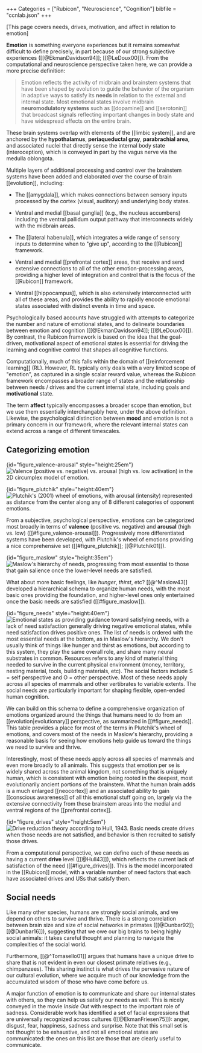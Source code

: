 +++
Categories = ["Rubicon", "Neuroscience", "Cognition"]
bibfile = "ccnlab.json"
+++

[This page covers needs, drives, motivation, and affect in relation to emotion]

**Emotion** is something everyone experiences but it remains somewhat difficult to define precisely, in part because of our strong subjective experiences ([[@EkmanDavidson94]]; [[@LeDoux00]]). From the computational and neuroscience perspective taken here, we can provide a more precise definition:

> Emotion reflects the activity of midbrain and brainstem systems that have been shaped by evolution to guide the behavior of the organism in adaptive ways to satisfy its **needs** in relation to the external and internal state. Most emotional states involve midbrain **neuromodulatory systems** such as [[dopamine]] and [[serotonin]] that broadcast signals reflecting important changes in body state and have widespread effects on the entire brain.

These brain systems overlap with elements of the [[limbic system]], and are anchored by the **hypothalamus**, **periaqueductal gray**, **parabrachial area**, and associated nuclei that directly sense the internal body state (interoception), which is conveyed in part by the vagus nerve via the medulla oblongota.

Multiple layers of additional processing and control over the brainstem systems have been added and elaborated over the course of brain [[evolution]], including:

* The [[amygdala]], which makes connections between sensory inputs processed by the cortex (visual, auditory) and underlying body states.

* Ventral and medial [[basal ganglia]] (e.g., the nucleus accumbens) including the ventral pallidum output pathway that interconnects widely with the midbrain areas.

* The [[lateral habenula]], which integrates a wide range of sensory inputs to determine when to "give up", according to the [[Rubicon]] framework.

* Ventral and medial [[prefrontal cortex]] areas, that receive and send extensive connections to all of the other emotion-processing areas, providing a higher level of integration and control that is the focus of the [[Rubicon]] framework.

* Ventral [[hippocampus]], which is also extensively interconnected with all of these areas, and provides the ability to rapidly encode emotional states associated with distinct events in time and space.

Psychologically based accounts have struggled with attempts to categorize the number and nature of emotional states, and to delineate boundaries between emotion and cognition ([[@EkmanDavidson94]]; [[@LeDoux00]]). By contrast, the Rubicon framework is based on the idea that the goal-driven, motivational aspect of emotional states is essential for driving the learning and cognitive control that shapes all cognitive functions.

Computationally, much of this falls within the domain of [[reinforcement learning]] (RL). However, RL typically only deals with a very limited scope of "emotion", as captured in a single scalar reward value, whereas the Rubicon framework encompasses a broader range of states and the relationship between needs / drives and the current internal state, including goals and **motivational** state.

The term **affect** typically encompasses a broader scope than emotion, but we use them essentially interchangably here, under the above definition. Likewise, the psychological distinction between **mood** and emotion is not a primary concern in our framework, where the relevant internal states can extend across a range of different timescales.

## Categorizing emotion

{id="figure_valence-arousal" style="height:25em"}
![Valence (positive vs. negative) vs. arousal (high vs. low activation) in the 2D _circumplex_ model of emotion.](media/fig_emotion_valence_arousal.png)

{id="figure_plutchik" style="height:40em"}
![Plutchik's (2001) wheel of emotions, with arousal (intensity) represented as distance from the center along any of 8 different categories of opponent emotions.](media/fig_emotion_plutchik.png)

From a subjective, psychological perspective, emotions can be categorized most broadly in terms of **valence** (positive vs. negative) and **arousal** (high vs. low) ([[#figure_valence-arousal]]). Progressively more differentiated systems have been developed, with Plutchik's wheel of emotions providing a nice comprehensive set ([[#figure_plutchik]]; [[@Plutchik01]]).

{id="figure_maslow" style="height:35em"}
![Maslow's hierarchy of needs, progressing from most essential to those that gain salience once the lower-level needs are satisfied.](media/fig_maslow_hierarchy_needs.png)

What about more basic feelings, like _hunger_, _thirst_, etc? [[@^Maslow43]] developed a hierarchical schema to organize human needs, with the most basic ones providing the foundation, and higher-level ones only entertained once the basic needs are satisfied ([[#figure_maslow]]).

{id="figure_needs" style="height:40em"}
![Emotional states as providing guidance toward satisfying needs, with a lack of need satisfaction generally driving negative emotional states, while need satisfaction drives positive ones. The list of needs is ordered  with the most essential needs at the bottom, as in Maslow's hierarchy. We don't usually think of things like hunger and thirst as emotions, but according to this system, they play the same overall role, and share many neural substrates in common. Resources refers to any kind of material thing needed to survive in the current physical environment (money, territory, nesting material, tools, building materials, etc). The social factors include S = self perspective and O = other perspective. Most of these needs apply across all species of mammals and other vertibrates to variable extents. The social needs are particularly important for shaping flexible, open-ended human cognition.](media/fig_emotion_needs.png)

We can build on this schema to define a comprehensive organization of emotions organized around the things that humans need to do from an [[evolution|evolutionary]] perspective, as summarized in [[#figure_needs]]. This table provides a place for most of the terms in Plutchik's wheel of emotions, and covers most of the needs in Maslow's hierarchy, providing a reasonable basis for seeing how emotions help guide us toward the things we need to survive and thrive.

Interestingly, most of these needs apply across all species of mammals and even more broadly to all animals. This suggests that emotion per se is widely shared across the animal kingdom, not something that is uniquely human, which is consistent with emotion being rooted in the deepest, most evolutionarily ancient portions of the brainstem. What the human brain adds is a much enlarged [[neocortex]] and an associated ability to gain [[conscious awareness]] of all this emotional stuff going on, largely via the extensive connectivity from these brainstem areas into the medial and ventral regions of the [[prefrontal cortex]].

{id="figure_drives" style="height:5em"}
![Drive reduction theory according to Hull, 1943. Basic needs create drives when those needs are not satisfied, and behavior is then recruited to satisfy those drives.](media/fig_drive_reduction_hull.png)

From a computational perspective, we can define each of these needs as having a current **drive** level ([[@Hull43]]), which reflects the current lack of satisfaction of the need ([[#figure_drives]]). This is the model incorporated in the [[Rubicon]] model, with a variable number of need factors that each have associated drives and USs that satisfy them.

## Social needs

Like many other species, humans are strongly social animals, and we depend on others to survive and thrive. There is a strong correlation between brain size and size of social networks in primates ([[@Dunbar92]]; [[@Dunbar16]]), suggesting that we owe our big brains to being highly social animals: it takes careful thought and planning to navigate the complexities of the social world.

Furthermore, [[@^Tomasello01]] argues that humans have a unique drive to share that is not evident in even our closest primate relatives (e.g., chimpanzees). This sharing instinct is what drives the pervasive nature of our cultural evolution, where we acquire much of our knowledge from the accumulated wisdom of those who have come before us.

A major function of emotion is to communicate and share our internal states with others, so they can help us satisfy our needs as well. This is nicely conveyed in the movie _Inside Out_ with respect to the important role of sadness. Considerable work has identified a set of facial expressions that are universally recognized across cultures ([[@EkmanFriesen75]]): anger, disgust, fear, happiness, sadness and surprise. Note that this small set is not thought to be exhaustive, and not all emotional states are communicated: the ones on this list are those that are clearly useful to communicate.


